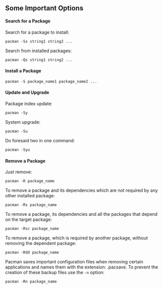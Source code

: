 ## Some Important Options ##

#### Search for a Package ####
Search for a package to install:
```
pacman -Ss string1 string2 ...
```
Search from installed packages:
```
pacman -Qs string1 string2 ...
```

#### Install a Package ####

```pacman -S package_name1 package_name2 ...```

#### Update and Upgrade ####
Package index update:

```pacman -Sy```

System upgrade:

```pacman -Su```

Do foresaid two in one command:

```pacman -Syu```

#### Remove a Package ####

Just remove:

```pacman -R package_name```

To remove a package and its dependencies which are not required by any other installed package:

```pacman -Rs package_name```

To remove a package, its dependencies and all the packages that depend on the target package:

```pacman -Rsc package_name```

To remove a package, which is required by another package, without removing the dependent package:

```pacman -Rdd package_name```

Pacman saves important configuration files when removing certain applications and names them with the extension: .pacsave. To prevent the creation of these backup files use the `-n` option:

```pacman -Rn package_name```
